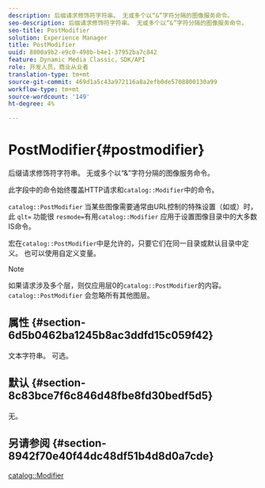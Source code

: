 ```yaml
---
description: 后缀请求修饰符字符串。 无或多个以“&”字符分隔的图像服务命令。
seo-description: 后缀请求修饰符字符串。 无或多个以“&”字符分隔的图像服务命令。
seo-title: PostModifier
solution: Experience Manager
title: PostModifier
uuid: 8800a9b2-e9c0-498b-b4e1-37952ba7c842
feature: Dynamic Media Classic，SDK/API
role: 开发人员，商业从业者
translation-type: tm+mt
source-git-commit: 469d1a5c43a972116a8a2efb0de5708800130a99
workflow-type: tm+mt
source-wordcount: '149'
ht-degree: 4%

---
```



# PostModifier{#postmodifier}

后缀请求修饰符字符串。 无或多个以“&amp;”字符分隔的图像服务命令。

此字段中的命令始终覆盖HTTP请求和`catalog::Modifier`中的命令。

`catalog::PostModifier` 当某些图像需要通常由URL控制的特殊设置（如或）时，此 `qlt=` 功能很 `resmode=`有用`catalog::Modifier` 应用于设置图像目录中的大多数IS命令。

宏在`catalog::PostModifier`中是允许的，只要它们在同一目录或默认目录中定义。 也可以使用自定义变量。

>[!NOTE]
>
>如果请求涉及多个层，则仅应用层0的`catalog::PostModifier`的内容。 `catalog::PostModifier` 会忽略所有其他图层。

## 属性 {#section-6d5b0462ba1245b8ac3ddfd15c059f42}

文本字符串。 可选。

## 默认 {#section-8c83bce7f6c846d48fbe8fd30bedf5d5}

无。

## 另请参阅 {#section-8942f70e40f44dc48df51b4d8d0a7cde}

[catalog::Modifier](../../../../../../is-api/image-catalog/image-serving-api-ref/c-image-catalog-reference/c-image-svg-data-reference/c-image-data-reference/r-modifier-cat.md#reference-d2c6884b3a2248fab81a112d27969834)
